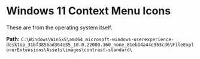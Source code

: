 # Windows 11 Context Menu Icons
These are from the operating system itself.

**Path:** `C:\Windows\WinSxS\amd64_microsoft-windows-userexperience-desktop_31bf3856ad364e35_10.0.22000.160_none_81eb14a44e953cd6\FileExplorerExtensions\Assets\images\contrast-standard\`
